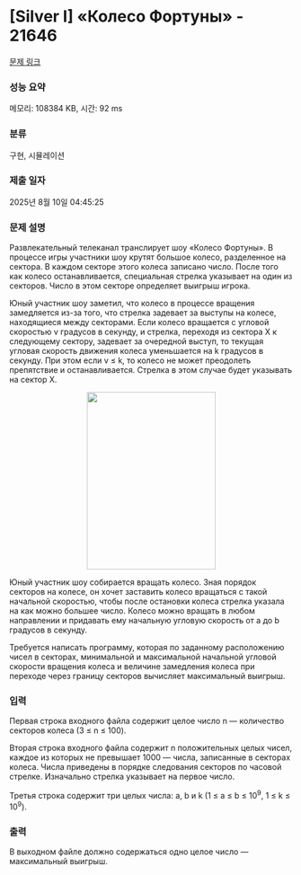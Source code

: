 # [Silver I] «Колесо Фортуны» - 21646 

[문제 링크](https://www.acmicpc.net/problem/21646) 

### 성능 요약

메모리: 108384 KB, 시간: 92 ms

### 분류

구현, 시뮬레이션

### 제출 일자

2025년 8월 10일 04:45:25

### 문제 설명

<p>Развлекательный телеканал транслирует шоу «Колесо Фортуны». В процессе игры участники шоу крутят большое колесо, разделенное на сектора. В каждом секторе этого колеса записано число. После того как колесо останавливается, специальная стрелка указывает на один из секторов. Число в этом секторе определяет выигрыш игрока.</p>

<p>Юный участник шоу заметил, что колесо в процессе вращения замедляется из-за того, что стрелка задевает за выступы на колесе, находящиеся между секторами. Если колесо вращается с угловой скоростью v градусов в секунду, и стрелка, переходя из сектора X к следующему сектору, задевает за очередной выступ, то текущая угловая скорость движения колеса уменьшается на k градусов в секунду. При этом если v ≤ k, то колесо не может преодолеть препятствие и останавливается. Стрелка в этом случае будет указывать на сектор X. </p>

<p style="text-align: center;"><img alt="" src="https://upload.acmicpc.net/238f66ed-7120-4cf5-8e95-0ff7403be01b/-/preview/" style="width: 229px; height: 316px;"></p>

<p>Юный участник шоу собирается вращать колесо. Зная порядок секторов на колесе, он хочет заставить колесо вращаться с такой начальной скоростью, чтобы после остановки колеса стрелка указала на как можно большее число. Колесо можно вращать в любом направлении и придавать ему начальную угловую скорость от a до b градусов в секунду.</p>

<p>Требуется написать программу, которая по заданному расположению чисел в секторах, минимальной и максимальной начальной угловой скорости вращения колеса и величине замедления колеса при переходе через границу секторов вычисляет максимальный выигрыш.</p>

### 입력 

 <p>Первая строка входного файла содержит целое число n — количество секторов колеса (3 ≤ n ≤ 100).</p>

<p>Вторая строка входного файла содержит n положительных целых чисел, каждое из которых не превышает 1000 — числа, записанные в секторах колеса. Числа приведены в порядке следования секторов по часовой стрелке. Изначально стрелка указывает на первое число.</p>

<p>Третья строка содержит три целых числа: a, b и k (1 ≤ a ≤ b ≤ 10<sup>9</sup>, 1 ≤ k ≤ 10<sup>9</sup>).</p>

### 출력 

 <p>В выходном файле должно содержаться одно целое число — максимальный выигрыш.</p>

